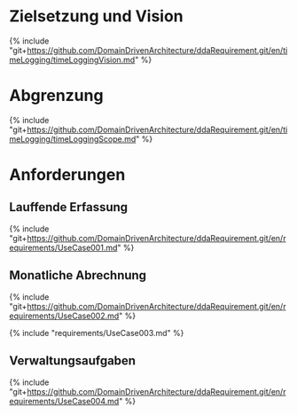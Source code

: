 
# Zielsetzung und Vision
{% include "git+https://github.com/DomainDrivenArchitecture/ddaRequirement.git/en/timeLogging/timeLoggingVision.md" %}


# Abgrenzung
{% include "git+https://github.com/DomainDrivenArchitecture/ddaRequirement.git/en/timeLogging/timeLoggingScope.md" %}


# Anforderungen

## Lauffende Erfassung
{% include "git+https://github.com/DomainDrivenArchitecture/ddaRequirement.git/en/requirements/UseCase001.md" %}


## Monatliche Abrechnung
{% include "git+https://github.com/DomainDrivenArchitecture/ddaRequirement.git/en/requirements/UseCase002.md" %}

{% include "requirements/UseCase003.md" %}


## Verwaltungsaufgaben
{% include "git+https://github.com/DomainDrivenArchitecture/ddaRequirement.git/en/requirements/UseCase004.md" %}
